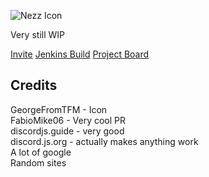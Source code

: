 ![Nezz Icon](https://github.com/TolleyLikesRice/Nezz/raw/main/assets/icon-256.png)

Very still WIP

[Invite](https://bot.systemnezz.xyz)
[Jenkins Build](https://jenkins.tolley.dev/job/Nezz%20Discord%20Bot/)
[Project Board](https://github.com/users/TolleyLikesRice/projects/2/views/1)

## Credits
GeorgeFromTFM - Icon  
FabioMike06 - Very cool PR  
discordjs.guide - very good  
discord.js.org - actually makes anything work  
A lot of google  
Random sites  
